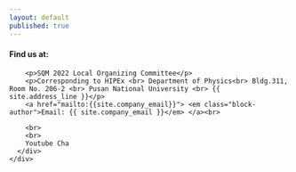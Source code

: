 ```yaml
---
layout: default
published: true
---
```

<div class="container-fluid-kamn">
  <div class="row">
    <div class="container">
      <div class="col-lg-4">
        <h4>Find us at:</h4>

        <p>SQM 2022 Local Organizing Committee</p>
        <p>Corresponding to HIPEx <br> Department of Physics<br> Bldg.311, Room No. 206-2 <br> Pusan National University <br> {{ site.address_line }}</p>
        <a href="mailto:{{site.company_email}}"> <em class="block-author">Email: {{ site.company_email }}</em> </a><br>

        <br>
        <br>
        Youtube Cha
      </div>
    </div>
  </div>
</div>  

